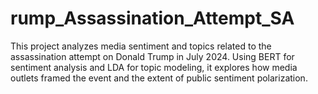 # rump_Assassination_Attempt_SA
This project analyzes media sentiment and topics related to the assassination attempt on Donald Trump in July 2024. Using BERT for sentiment analysis and LDA for topic modeling, it explores how media outlets framed the event and the extent of public sentiment polarization. 
